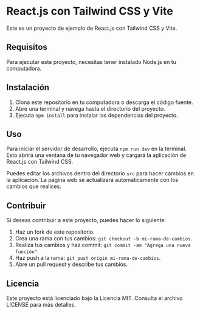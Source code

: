 # React.js con Tailwind CSS y Vite

Este es un proyecto de ejemplo de React.js con Tailwind CSS y Vite.

## Requisitos

Para ejecutar este proyecto, necesitas tener instalado Node.js en tu computadora.

## Instalación

1. Clona este repositorio en tu computadora o descarga el código fuente.
2. Abre una terminal y navega hasta el directorio del proyecto.
3. Ejecuta `npm install` para instalar las dependencias del proyecto.

## Uso

Para iniciar el servidor de desarrollo, ejecuta `npm run dev` en la terminal. Esto abrirá una ventana de tu navegador web y cargará la aplicación de React.js con Tailwind CSS.

Puedes editar los archivos dentro del directorio `src` para hacer cambios en la aplicación. La página web se actualizará automáticamente con los cambios que realices.

## Contribuir

Si deseas contribuir a este proyecto, puedes hacer lo siguiente:

1. Haz un fork de este repositorio.
2. Crea una rama con tus cambios: `git checkout -b mi-rama-de-cambios`.
3. Realiza tus cambios y haz commit: `git commit -am "Agrega una nueva función"`.
4. Haz push a la rama: `git push origin mi-rama-de-cambios`.
5. Abre un pull request y describe tus cambios.

## Licencia

Este proyecto está licenciado bajo la Licencia MIT. Consulta el archivo LICENSE para más detalles.
